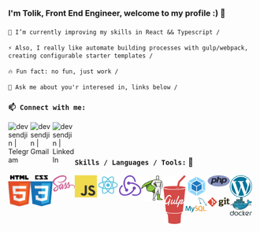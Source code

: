 ## <Title> Hi there 👋 </Title>
### I'm Tolik, Front End Engineer, welcome to my profile :) 📃

#### <List>

    🌱 I’m currently improving my skills in React && Typescript /
    
    ⚡ Also, I really like automate building processes with gulp/webpack, creating configurable starter templates /
    
    🔥 Fun fact: no fun, just work /
    
    💬 Ask me about you'r interesed in, links below /
#### </List>
### **`📫 Connect with me:`**&nbsp;

[<img align="left" alt="devsendjin | Telegram" width="45px" src="https://cdn.jsdelivr.net/npm/simple-icons@3.13.0/icons/telegram.svg" />][telegram]

[<img align="left" alt="devsendjin | Gmail" width="45px" src="https://cdn.jsdelivr.net/npm/simple-icons@3.13.0/icons/gmail.svg" />][gmail]

[<img align="left" alt="devsendjin | LinkedIn" width="45px" src="https://cdn.jsdelivr.net/npm/simple-icons@v3/icons/linkedin.svg" />][linkedin]&nbsp;&nbsp;

&nbsp;

### **`Skills / Languages / Tools:`** 📃
<img align="left" alt="React" width="45px" src="https://raw.githubusercontent.com/devsendjin/devsendjin/main/images/html.svg" />
<img align="left" alt="Css" width="45px" src="https://raw.githubusercontent.com/devsendjin/devsendjin/main/images/css.svg" />
<img align="left" alt="Sass" width="45px" src="https://raw.githubusercontent.com/devsendjin/devsendjin/main/images/sass.svg" />
<img align="left" alt="Javascript" width="45px" src="https://raw.githubusercontent.com/devsendjin/devsendjin/main/images/javascript.svg" />
<img align="left" alt="React" width="45px" src="https://raw.githubusercontent.com/devsendjin/devsendjin/main/images/react.svg" />
<img align="left" alt="Redux" width="45px" src="https://raw.githubusercontent.com/devsendjin/devsendjin/main/images/redux.svg" />
<img align="left" alt="Gsap" width="45px" src="https://raw.githubusercontent.com/devsendjin/devsendjin/main/images/gsap-greensock.svg" />
<img align="left" alt="Gulp" width="45px" src="https://raw.githubusercontent.com/devsendjin/devsendjin/main/images/gulp.svg" />
<img align="left" alt="Webpack" width="45px" src="https://raw.githubusercontent.com/devsendjin/devsendjin/main/images/webpack.svg" />
<img align="left" alt="PHP" width="45px" src="https://raw.githubusercontent.com/devsendjin/devsendjin/main/images/php.svg" />
<img align="left" alt="Wordpress" width="45px" src="https://raw.githubusercontent.com/devsendjin/devsendjin/main/images/wordpress.svg" />
<img align="left" alt="MySQL" width="45px" src="https://raw.githubusercontent.com/devsendjin/devsendjin/main/images/mysql.svg" />
<img align="left" alt="GIT" width="45px" src="https://raw.githubusercontent.com/devsendjin/devsendjin/main/images/git.svg" />
<img align="left" alt="Docker" width="45px" src="https://raw.githubusercontent.com/devsendjin/devsendjin/main/images/docker.svg" />

[telegram]: https://t.me/devsendjin
[gmail]: mailto:anatoliy.skichko.dev@gmail.com
[linkedin]: https://www.linkedin.com/in/anatoliy-skichko
